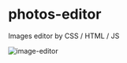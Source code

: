 # photos-editor
Images editor by CSS / HTML / JS


![image-editor](https://user-images.githubusercontent.com/102623497/176998092-2e3b646b-9efe-4d76-a51b-260a01cd99db.png)
